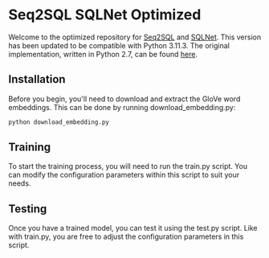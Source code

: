 # Seq2SQL SQLNet Optimized

Welcome to the optimized repository for [Seq2SQL](https://arxiv.org/abs/1709.00103) and [SQLNet](https://arxiv.org/abs/1711.04436). This version has been updated to be compatible with Python 3.11.3. The original implementation, written in Python 2.7, can be found [here](https://github.com/xiaojunxu/SQLNet).

## Installation

Before you begin, you'll need to download and extract the GloVe word embeddings. This can be done by running download_embedding.py:

```bash
python download_embedding.py
```

## Training

To start the training process, you will need to run the train.py script. You can modify the configuration parameters within this script to suit your needs.

## Testing

Once you have a trained model, you can test it using the test.py script. Like with train.py, you are free to adjust the configuration parameters in this script.
